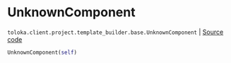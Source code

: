 # UnknownComponent
`toloka.client.project.template_builder.base.UnknownComponent` | [Source code](https://github.com/Toloka/toloka-kit/blob/v0.1.26/src/client/project/template_builder/base.py#L187)

```python
UnknownComponent(self)
```

